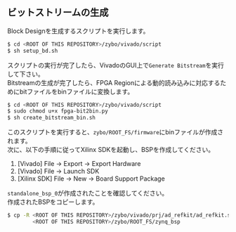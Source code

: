 ## ビットストリームの生成
Block Designを生成するスクリプトを実行します。

``` sh
$ cd <ROOT OF THIS REPOSITORY>/zybo/vivado/script
$ sh setup_bd.sh
```

スクリプトの実行が完了したら、VivadoのGUI上で`Generate Bitstream`を実行して下さい。\
Bitstreamの生成が完了したら、FPGA Regionによる動的読み込みに対応するためにbitファイルをbinファイルに変換します。

``` sh
$ cd <ROOT OF THIS REPOSITORY>/zybo/vivado/script
$ sudo chmod u+x fpga-bit2bin.py
$ sh create_bitstream_bin.sh
```

このスクリプトを実行すると、`zybo/ROOT_FS/firmware`にbinファイルが作成されます。\
次に、以下の手順に従ってXilinx SDKを起動し、BSPを作成してください。

1. [Vivado] File -> Export -> Export Hardware
2. [Vivado] File -> Launch SDK
3. [Xilinx SDK] File -> New -> Board Support Package

`standalone_bsp_0`が作成されたことを確認してください。\
作成されたBSPをコピーします。

``` sh
$ cp -R <ROOT OF THIS REPOSITORY>/zybo/vivado/prj/ad_refkit/ad_refkit.sdk/standalone_bsp_0/ps7_cortexa9_0 \
        <ROOT OF THIS REPOSITORY>/zybo/ROOT_FS/zynq_bsp
```
